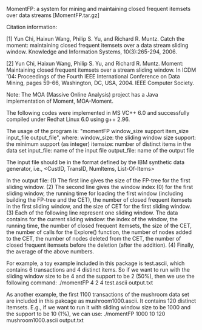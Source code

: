 MomentFP: a system for mining and maintaining closed frequent itemsets over data streams [MomentFP.tar.gz] 

Citation information:

[1] Yun Chi, Haixun Wang, Philip S. Yu, and Richard R. Muntz. Catch the moment: maintaining closed frequent itemsets over a data stream sliding window. Knowledge and Information Systems, 10(3):265-294, 2006.

[2] Yun Chi, Haixun Wang, Philip S. Yu, and Richard R. Muntz. Moment: Maintaining closed frequent itemsets over a stream sliding window. In ICDM '04: Proceedings of the Fourth IEEE International Conference on Data Mining, pages 59-66, Washington, DC, USA, 2004. IEEE Computer Society.

Note: The MOA (Massive Online Analysis) project has a Java implementation of Moment, MOA-Moment.

The following codes were implemented in MS VC++ 6.0 and successfully compiled under Redhat Linux 6.0 using g++ 2.96.

The usage of the program is: "momentFP window_size support item_size input_file output_file", where:
window_size: the sliding window size
support: the minimum support (as integer)
itemsize: number of distinct items in the data set
input_file: name of the input file
output_file: name of the output file

The input file should be in the format defined by the IBM synthetic data generator, i.e.,
<CustID, TransID, NumItems, List-Of-Items>

In the output file:
(1) The first line gives the size of the FP-tree for the first sliding window.
(2) The second line gives the window index (0) for the first sliding window, the running time for
loading the first window (including building the FP-tree and the CET), the number of closed
frequent itemsets in the first sliding window, and the size of CET for the first sliding window.
(3) Each of the following line represent one sliding window. The data contains for the current
sliding window: the index of the window, the running time, the number of closed frequent itemsets, 
the size of the CET, the number of calls for the Explore() function, the number of nodes added to 
the CET, the number of nodes deleted from the CET, the number of closed frequent itemsets before
the deletion (after the addition).
(4) Finally, the average of the above numbers.

For example, a toy example included in this package is test.ascii, which contains 6 transactions
and 4 distinct items. So if we want to run with the sliding window size to be 4 and the support
to be 2 (50%), then we use the following command:
./momentFP 4 2 4 test.ascii output.txt

As another example, the first 1100 transactions of the mushroom data set are included in this
pakcage as mushroom1000.ascii. It contains 120 distinct itemsets. E.g., if we want to run it
with sliding window size to be 1000 and the support to be 10 (1%), we can use:
./momentFP 1000 10 120 mushroom1000.ascii output.txt

